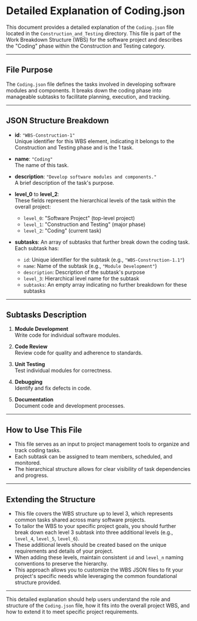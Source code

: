 # Detailed Explanation of Coding.json

This document provides a detailed explanation of the `Coding.json` file located in the `Construction_and_Testing` directory. This file is part of the Work Breakdown Structure (WBS) for the software project and describes the "Coding" phase within the Construction and Testing category.

---

## File Purpose

The `Coding.json` file defines the tasks involved in developing software modules and components. It breaks down the coding phase into manageable subtasks to facilitate planning, execution, and tracking.

---

## JSON Structure Breakdown

- **id**: `"WBS-Construction-1"`  
  Unique identifier for this WBS element, indicating it belongs to the Construction and Testing phase and is the 1 task.

- **name**: `"Coding"`  
  The name of this task.

- **description**: `"Develop software modules and components."`  
  A brief description of the task's purpose.

- **level_0** to **level_2**:  
  These fields represent the hierarchical levels of the task within the overall project:  
  - `level_0`: "Software Project" (top-level project)  
  - `level_1`: "Construction and Testing" (major phase)  
  - `level_2`: "Coding" (current task)

- **subtasks**: An array of subtasks that further break down the coding task. Each subtask has:  
  - `id`: Unique identifier for the subtask (e.g., `"WBS-Construction-1.1"`)  
  - `name`: Name of the subtask (e.g., `"Module Development"`)  
  - `description`: Description of the subtask's purpose  
  - `level_3`: Hierarchical level name for the subtask  
  - `subtasks`: An empty array indicating no further breakdown for these subtasks

---

## Subtasks Description

1. **Module Development**  
   Write code for individual software modules.

2. **Code Review**  
   Review code for quality and adherence to standards.

3. **Unit Testing**  
   Test individual modules for correctness.

4. **Debugging**  
   Identify and fix defects in code.

5. **Documentation**  
   Document code and development processes.

---

## How to Use This File

- This file serves as an input to project management tools to organize and track coding tasks.
- Each subtask can be assigned to team members, scheduled, and monitored.
- The hierarchical structure allows for clear visibility of task dependencies and progress.

---

## Extending the Structure

- This file covers the WBS structure up to level 3, which represents common tasks shared across many software projects.
- To tailor the WBS to your specific project goals, you should further break down each level 3 subtask into three additional levels (e.g., `level_4`, `level_5`, `level_6`).
- These additional levels should be created based on the unique requirements and details of your project.
- When adding these levels, maintain consistent `id` and `level_n` naming conventions to preserve the hierarchy.
- This approach allows you to customize the WBS JSON files to fit your project's specific needs while leveraging the common foundational structure provided.

---

This detailed explanation should help users understand the role and structure of the `Coding.json` file, how it fits into the overall project WBS, and how to extend it to meet specific project requirements.
